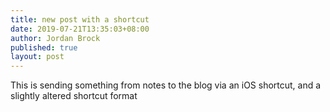 ```yaml
---
title: new post with a shortcut
date: 2019-07-21T13:35:03+08:00
author: Jordan Brock
published: true
layout: post
---
```


This is sending something from notes to the blog via an iOS shortcut, and a slightly altered shortcut format



